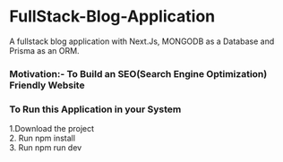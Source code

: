 <h1>FullStack-Blog-Application</h1>
A fullstack blog application with Next.Js, MONGODB as a Database and Prisma as an ORM.

<h3> Motivation:- To Build an SEO(Search Engine Optimization) Friendly Website</h3>

<h3> To Run this Application in your System </h3>
1.Download the project <br>
2. Run npm install <br>
3. Run npm run dev <br>
